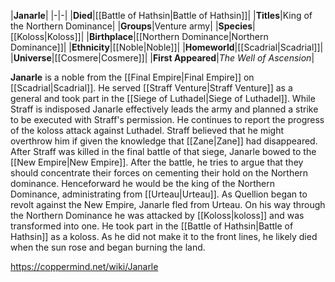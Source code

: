 |**Janarle**|
|-|-|
|**Died**|[[Battle of Hathsin\|Battle of Hathsin]]|
|**Titles**|King of the Northern Dominance|
|**Groups**|Venture army|
|**Species**|[[Koloss\|Koloss]]|
|**Birthplace**|[[Northern Dominance\|Northern Dominance]]|
|**Ethnicity**|[[Noble\|Noble]]|
|**Homeworld**|[[Scadrial\|Scadrial]]|
|**Universe**|[[Cosmere\|Cosmere]]|
|**First Appeared**|*The Well of Ascension*|

**Janarle** is a noble from the [[Final Empire\|Final Empire]] on [[Scadrial\|Scadrial]].
He served [[Straff Venture\|Straff Venture]] as a general and took part in the [[Siege of Luthadel\|Siege of Luthadel]]. While Straff is indisposed Janarle effectively leads the army and planned a strike to be executed with Straff's permission. He continues to report the progress of the koloss attack against Luthadel. Straff believed that he might overthrow him if given the knowledge that [[Zane\|Zane]] had disappeared. After Straff was killed in the final battle of that siege, Janarle bowed to the [[New Empire\|New Empire]]. After the battle, he tries to argue that they should concentrate their forces on cementing their hold on the Northern dominance. Henceforward he would be the king of the Northern Dominance, administrating from [[Urteau\|Urteau]].
As Quellion began to revolt against the New Empire, Janarle fled from Urteau. On his way through the Northern Dominance he was attacked by [[Koloss\|koloss]] and was transformed into one. He took part in the [[Battle of Hathsin\|Battle of Hathsin]] as a koloss. As he did not make it to the front lines, he likely died when the sun rose and began burning the land.



https://coppermind.net/wiki/Janarle